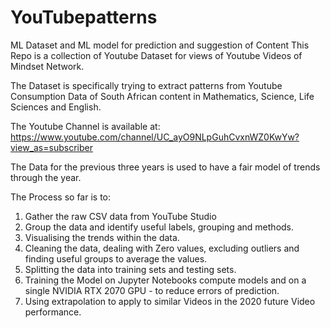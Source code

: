 # YouTubepatterns
ML Dataset and ML model for prediction and suggestion of Content
This Repo is a collection of Youtube Dataset for views of Youtube Videos of Mindset Network.

The Dataset is specifically trying to extract patterns from Youtube Consumption Data of South African content in Mathematics, Science, Life Sciences and English.

The Youtube Channel is available at: https://www.youtube.com/channel/UC_ayO9NLpGuhCvxnWZ0KwYw?view_as=subscriber

The Data for the previous three years is used to have a fair model of trends through the year.

The Process so far is to:

1) Gather the raw CSV data from YouTube Studio
2) Group the data and identify useful labels, grouping and methods.
3) Visualising the trends within the data.
4) Cleaning the data, dealing with Zero values, excluding outliers and finding useful groups to average the values.
5) Splitting the data into training sets and testing sets.
6) Training the Model on Jupyter Notebooks compute models and on a single NVIDIA RTX 2070 GPU - to reduce errors of prediction.
7) Using extrapolation to apply to similar Videos in the 2020 future Video performance.
